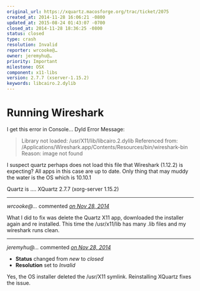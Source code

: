 ```yaml
---
original_url: https://xquartz.macosforge.org/trac/ticket/2075
created_at: 2014-11-28 16:06:21 -0800
updated_at: 2015-08-24 01:43:07 -0700
closed_at: 2014-11-28 18:36:25 -0800
status: closed
type: crash
resolution: Invalid
reporter: wrcooke@…
owner: jeremyhu@…
priority: Important
milestone: OSX
component: x11-libs
version: 2.7.7 (xserver-1.15.2)
keywords: libcairo.2.dylib
---
```


Running Wireshark
=================


I get this error in Console...
Dyld Error Message:

> Library not loaded: /usr/X11/lib/libcairo.2.dylib
> Referenced from: /Applications/Wireshark.app/Contents/Resources/bin/wireshark-bin
> Reason: image not found

I suspect quartz perhaps does not load this file that Wireshark (1.12.2) is expecting? All apps in this case are up to date. Only thing that may muddy the water is the OS which is 10.10.1

Quartz is .... XQuartz 2.7.7 (xorg-server 1.15.2)



---

*wrcooke@…* commented *[on Nov 28, 2014](https://xquartz.macosforge.org/trac/ticket/2075#comment:1 "November 28, 2014 at 4:58 PM PST")*

What I did to fix was delete the Quartz X11 app, downloaded the installer again and re installed. This time the /usr/x11/lib has many .lib files and my wireshark runs clean.



---

*jeremyhu@…* commented *[on Nov 28, 2014](https://xquartz.macosforge.org/trac/ticket/2075#comment:2 "November 28, 2014 at 6:36 PM PST")*

-   **Status** changed from *new* to *closed*
-   **Resolution** set to *Invalid*

Yes, the OS installer deleted the /usr/X11 symlink. Reinstalling XQuartz fixes the issue.



